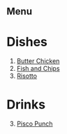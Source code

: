 ## Menu

# Dishes

1. [Butter Chicken](Menu/Dishes/Butter_Chicken.md)
2. [Fish and Chips](./Dishes/FishAndChips.md)
3. [Risotto](./Dishes/Risotto.md)

# Drinks

3. [Pisco Punch](Menu/Drinks/Pisco_Punch.md)
